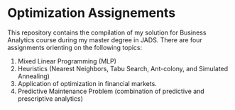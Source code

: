 # Optimization Assignements
This repository contains the compilation of my solution for Business Analytics course during my master degree in JADS. There are four assignments orienting on the following topics:
1. Mixed Linear Programming (MLP)
2. Heuristics (Nearest Neighbors, Tabu Search, Ant-colony, and Simulated Annealing)
3. Application of optimization in financial markets.
4. Predictive Maintenance Problem (combination of predictive and prescriptive analytics)

